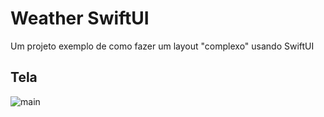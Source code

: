 
# Weather SwiftUI

Um projeto exemplo de como fazer um layout "complexo" usando SwiftUI


## Tela

![main](https://via.placeholder.com/468x300?text=App+Screenshot+Here)

